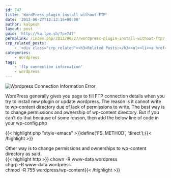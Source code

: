 ```yaml
---
id: 747
title: 'WordPress plugin install without FTP'
date: '2013-06-27T12:13:16+00:00'
author: kalpesh
layout: post
guid: 'http://ka.lpe.sh/?p=747'
permalink: /index.php/2013/06/27/wordpress-plugin-install-without-ftp/
crp_related_posts:
    - '<div class="crp_related"><h3>Related Posts:</h3><ul><li><a href="http://ka.lpe.sh/2013/02/09/magento-500-internal-server-error/"     class="crp_title">Magento 500 internal server error</a></li><li><a href="http://ka.lpe.sh/2012/10/22/wordpress-show-total-aggregate-ratings-and-reviews-to-your-posts-pages/"     class="crp_title">WordPress: Show total/aggregate ratings and reviews to your posts/pages</a></li><li><a href="http://ka.lpe.sh/2013/06/20/how-to-install-orocrm/"     class="crp_title">OroCRM Installation guide</a></li><li><a href="http://ka.lpe.sh/2013/02/20/magento-product-import-error-shows-html-code-while-importing/"     class="crp_title">Magento: Product Import error &#8211; shows HTML code while importing</a></li><li><a href="http://ka.lpe.sh/2012/10/22/humor-name-already-taken-lol/"     class="crp_title">Humor: Name already taken! LOL</a></li></ul></div>'
categories:
    - Wordpress
tags:
    - 'ftp connection information'
    - wordpress
---
```


![Wordpress Connection Information Error](http://ka.lpe.sh/wp-content/uploads/2013/06/wp_connection_error.jpg)

WordPress generally gives you page to fill FTP connection details when you try to install new plugin or update wordpress. The reason is it cannot write to wp-content directory due of lack of permissions to write. The best way is to change permissions and ownership of wp-content directory. But if you can’t do that because of some reason, then add the below line of code in your wp-config.php

{{< highlight php "style=emacs" >}}define(‘FS_METHOD’, ‘direct’);{{< /highlight >}}

Other way is to change permissions and ownerships to wp-content directory as said.  
{{< highlight http >}} chown -R www-data wordpress  
chgrp -R www-data wordpress  
chmod -R 755 wordpress/wp-content{{< /highlight >}}